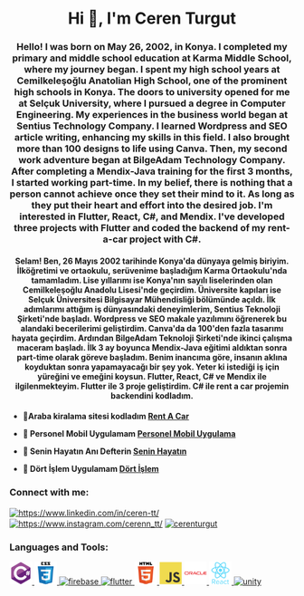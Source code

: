 <h1 align="center">Hi 👋, I'm Ceren Turgut</h1>
<h3 align="center">Hello! I was born on May 26, 2002, in Konya. I completed my primary and middle school education at Karma Middle School, where my journey began. I spent my high school years at Cemilkeleşoğlu Anatolian High School, one of the prominent high schools in Konya. The doors to university opened for me at Selçuk University, where I pursued a degree in Computer Engineering. My experiences in the business world began at Sentius Technology Company. I learned Wordpress and SEO article writing, enhancing my skills in this field. I also brought more than 100 designs to life using Canva. Then, my second work adventure began at BilgeAdam Technology Company. After completing a Mendix-Java training for the first 3 months, I started working part-time. In my belief, there is nothing that a person cannot achieve once they set their mind to it. As long as they put their heart and effort into the desired job. I'm interested in Flutter, React, C#, and Mendix. I've developed three projects with Flutter and coded the backend of my rent-a-car project with C#.</h3>
<h4 align="center">Selam! 
Ben, 26 Mayıs 2002 tarihinde Konya'da dünyaya gelmiş biriyim. İlköğretimi ve ortaokulu, serüvenime başladığım Karma Ortaokulu'nda tamamladım. Lise yıllarımı ise Konya'nın sayılı liselerinden olan Cemilkeleşoğlu Anadolu Lisesi'nde geçirdim. Üniversite kapıları ise Selçuk Üniversitesi Bilgisayar Mühendisliği bölümünde açıldı.
İlk adımlarımı attığım iş dünyasındaki deneyimlerim, Sentius Teknoloji Şirketi'nde başladı. Wordpress ve SEO makale yazılımını öğrenerek bu alandaki becerilerimi geliştirdim. Canva'da da 100'den fazla tasarımı hayata geçirdim.
Ardından BilgeAdam Teknoloji Şirketi'nde ikinci çalışma maceram başladı. İlk 3 ay boyunca Mendix-Java eğitimi aldıktan sonra part-time olarak göreve başladım.
Benim inancıma göre, insanın aklına koyduktan sonra yapamayacağı bir şey yok. Yeter ki istediği iş için yüreğini ve emeğini koysun.
Flutter, React, C# ve Mendix ile ilgilenmekteyim. Flutter ile 3 proje geliştirdim. C# ile rent a car projemin backendini kodladım. <h4>

- 🔭Araba kiralama sitesi kodladım [Rent A Car](https://github.com/cerentrgt/RentACar)

- 🌱 Personel Mobil Uygulamam [Personel Mobil Uygulama](https://github.com/cerentrgt/ctryazilim) 

- 👯 Senin Hayatın Anı Defterin [Senin Hayatın](https://github.com/cerentrgt/SeninHayatin)

- 🤝 Dört İşlem Uygulamam [Dört İşlem](https://github.com/cerentrgt/dort_islem)

<h3 align="left">Connect with me:</h3>
<p align="left">
<a href="https://linkedin.com/in/https://www.linkedin.com/in/ceren-tt/" target="blank"><img align="center" src="https://raw.githubusercontent.com/rahuldkjain/github-profile-readme-generator/master/src/images/icons/Social/linked-in-alt.svg" alt="https://www.linkedin.com/in/ceren-tt/" height="30" width="40" /></a>
<a href="https://instagram.com/https://www.instagram.com/cerenn_tt/" target="blank"><img align="center" src="https://raw.githubusercontent.com/rahuldkjain/github-profile-readme-generator/master/src/images/icons/Social/instagram.svg" alt="https://www.instagram.com/cerenn_tt/" height="30" width="40" /></a>
<a href="https://discord.gg/cerenturgut" target="blank"><img align="center" src="https://raw.githubusercontent.com/rahuldkjain/github-profile-readme-generator/master/src/images/icons/Social/discord.svg" alt="cerenturgut" height="30" width="40" /></a>
</p>

<h3 align="left">Languages and Tools:</h3>
<p align="left"> <a href="https://www.w3schools.com/cs/" target="_blank" rel="noreferrer"> <img src="https://raw.githubusercontent.com/devicons/devicon/master/icons/csharp/csharp-original.svg" alt="csharp" width="40" height="40"/> </a> <a href="https://www.w3schools.com/css/" target="_blank" rel="noreferrer"> <img src="https://raw.githubusercontent.com/devicons/devicon/master/icons/css3/css3-original-wordmark.svg" alt="css3" width="40" height="40"/> </a> <a href="https://firebase.google.com/" target="_blank" rel="noreferrer"> <img src="https://www.vectorlogo.zone/logos/firebase/firebase-icon.svg" alt="firebase" width="40" height="40"/> </a> <a href="https://flutter.dev" target="_blank" rel="noreferrer"> <img src="https://www.vectorlogo.zone/logos/flutterio/flutterio-icon.svg" alt="flutter" width="40" height="40"/> </a> <a href="https://www.w3.org/html/" target="_blank" rel="noreferrer"> <img src="https://raw.githubusercontent.com/devicons/devicon/master/icons/html5/html5-original-wordmark.svg" alt="html5" width="40" height="40"/> </a> <a href="https://developer.mozilla.org/en-US/docs/Web/JavaScript" target="_blank" rel="noreferrer"> <img src="https://raw.githubusercontent.com/devicons/devicon/master/icons/javascript/javascript-original.svg" alt="javascript" width="40" height="40"/> </a> <a href="https://www.oracle.com/" target="_blank" rel="noreferrer"> <img src="https://raw.githubusercontent.com/devicons/devicon/master/icons/oracle/oracle-original.svg" alt="oracle" width="40" height="40"/> </a> <a href="https://reactjs.org/" target="_blank" rel="noreferrer"> <img src="https://raw.githubusercontent.com/devicons/devicon/master/icons/react/react-original-wordmark.svg" alt="react" width="40" height="40"/> </a> <a href="https://unity.com/" target="_blank" rel="noreferrer"> <img src="https://www.vectorlogo.zone/logos/unity3d/unity3d-icon.svg" alt="unity" width="40" height="40"/> </a> </p>
